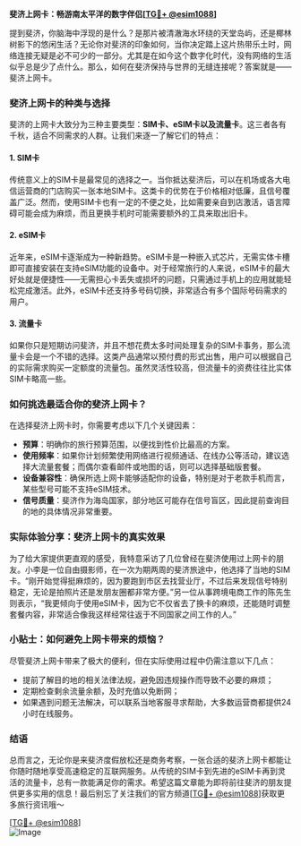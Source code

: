 **斐济上网卡：畅游南太平洋的数字伴侣[[TG💪+ @esim1088](https://t.me/s/esim1088)]**

提到斐济，你脑海中浮现的是什么？是那片被清澈海水环绕的天堂岛屿，还是椰林树影下的悠闲生活？无论你对斐济的印象如何，当你决定踏上这片热带乐土时，网络连接无疑是必不可少的一部分。尤其是在如今这个数字化时代，没有网络的生活似乎总是少了点什么。那么，如何在斐济保持与世界的无缝连接呢？答案就是——斐济上网卡。

### 斐济上网卡的种类与选择

斐济的上网卡大致分为三种主要类型：**SIM卡、eSIM卡以及流量卡**。这三者各有千秋，适合不同需求的人群。让我们来逐一了解它们的特点：

#### 1. SIM卡

传统意义上的SIM卡是最常见的选择之一。当你抵达斐济后，可以在机场或各大电信运营商的门店购买一张本地SIM卡。这类卡的优势在于价格相对低廉，且信号覆盖广泛。然而，使用SIM卡也有一定的不便之处，比如需要亲自到店激活，语言障碍可能会成为麻烦，而且更换手机时可能需要额外的工具来取出旧卡。

#### 2. eSIM卡

近年来，eSIM卡逐渐成为一种新趋势。eSIM卡是一种嵌入式芯片，无需实体卡槽即可直接安装在支持eSIM功能的设备中。对于经常旅行的人来说，eSIM卡的最大好处就是便捷性——无需担心卡丢失或损坏的问题，只需通过手机上的应用就能轻松完成激活。此外，eSIM卡还支持多号码切换，非常适合有多个国际号码需求的用户。

#### 3. 流量卡

如果你只是短期访问斐济，并且不想花费太多时间处理复杂的SIM卡事务，那么流量卡会是一个不错的选择。这类产品通常以预付费的形式出售，用户可以根据自己的实际需求购买一定额度的流量包。虽然灵活性较高，但流量卡的资费往往比实体SIM卡略高一些。

### 如何挑选最适合你的斐济上网卡？

在选择斐济上网卡时，你需要考虑以下几个关键因素：

- **预算**：明确你的旅行预算范围，以便找到性价比最高的方案。
- **使用频率**：如果你计划频繁使用网络进行视频通话、在线办公等活动，建议选择大流量套餐；而偶尔查看邮件或地图的话，则可以选择基础版套餐。
- **设备兼容性**：确保所选上网卡能够适配你的设备，特别是对于老款手机而言，某些型号可能不支持eSIM技术。
- **信号质量**：斐济作为海岛国家，部分地区可能存在信号盲区，因此提前查询目的地的具体情况非常重要。

### 实际体验分享：斐济上网卡的真实效果

为了给大家提供更直观的感受，我特意采访了几位曾经在斐济使用过上网卡的朋友。小李是一位自由摄影师，在一次为期两周的斐济旅途中，他选择了当地的SIM卡。“刚开始觉得挺麻烦的，因为要跑到市区去找营业厅，不过后来发现信号特别稳定，无论是拍照片还是发朋友圈都非常方便。”另一位从事跨境电商工作的陈先生则表示，“我更倾向于使用eSIM卡，因为它不仅省去了换卡的麻烦，还能随时调整套餐内容，非常适合像我这样经常往返于不同国家之间工作的人。”

### 小贴士：如何避免上网卡带来的烦恼？

尽管斐济上网卡带来了极大的便利，但在实际使用过程中仍需注意以下几点：

- 提前了解目的地的相关法律法规，避免因违规操作而导致不必要的麻烦；
- 定期检查剩余流量余额，及时充值以免断网；
- 如果遇到问题无法解决，可以联系当地客服寻求帮助，大多数运营商都提供24小时在线服务。

### 结语

总而言之，无论你是来斐济度假放松还是商务考察，一张合适的斐济上网卡都能让你随时随地享受高速稳定的互联网服务。从传统的SIM卡到先进的eSIM卡再到灵活的流量卡，总有一款能满足你的需求。希望这篇文章能为即将前往斐济的朋友提供更多实用的信息！最后别忘了关注我们的官方频道[[TG💪+ @esim1088](https://t.me/s/esim1088)]获取更多旅行资讯哦～  

[[TG💪+ @esim1088](https://t.me/s/esim1088)]  
![Image](https://i.postimg.cc/4NQfJmqS/Snipaste-2025-05-13-00-14-12.png)